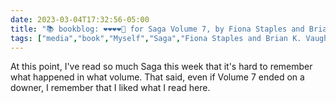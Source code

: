 ---date: 2023-03-04T17:32:56-05:00title: "📚 bookblog: ❤️❤️❤️❤️🖤 for Saga Volume 7, by Fiona Staples and Brian K. Vaughan"tags: ["media","book","Myself","Saga","Fiona Staples and Brian K. Vaughan","Fiona Staples","Brian K. Vaughan"]---At this point, I've read so much Saga this week that it's hard to remember what happened in what volume. That said, even if Volume 7 ended on a downer, I remember that I liked what I read here.
